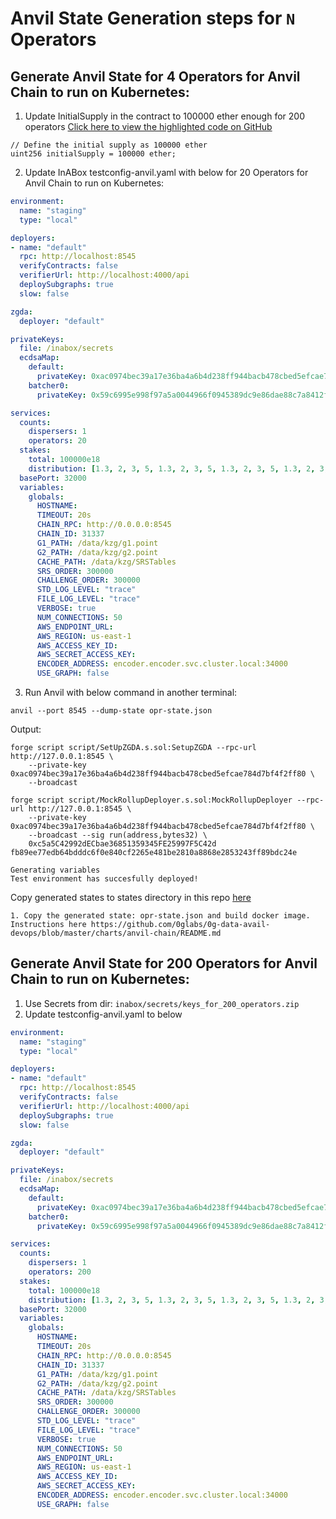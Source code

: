 # Anvil State Generation steps for `N` Operators

## Generate Anvil State for 4 Operators for Anvil Chain to run on Kubernetes:
1. Update InitialSupply in the contract to 100000 ether enough for 200 operators
[Click here to view the highlighted code on GitHub](https://github.com/0glabs/0g-data-avail/blob/7a16b44b8b06e770e15d372108df2fd220720697/contracts/script/SetUpZGDA.s.sol#L58C38-L58C38)


```solidity
// Define the initial supply as 100000 ether
uint256 initialSupply = 100000 ether;
```

2. Update InABox testconfig-anvil.yaml with below for 20 Operators for Anvil Chain to run on Kubernetes:
```yaml
environment:
  name: "staging"
  type: "local"

deployers:
- name: "default"
  rpc: http://localhost:8545
  verifyContracts: false
  verifierUrl: http://localhost:4000/api
  deploySubgraphs: true
  slow: false

zgda:
  deployer: "default"

privateKeys:
  file: /inabox/secrets
  ecdsaMap:
    default:
      privateKey: 0xac0974bec39a17e36ba4a6b4d238ff944bacb478cbed5efcae784d7bf4f2ff80
    batcher0:
      privateKey: 0x59c6995e998f97a5a0044966f0945389dc9e86dae88c7a8412f4603b6b78690d

services:
  counts:
    dispersers: 1
    operators: 20
  stakes:
    total: 100000e18
    distribution: [1.3, 2, 3, 5, 1.3, 2, 3, 5, 1.3, 2, 3, 5, 1.3, 2, 3, 5, 1.3, 2, 3, 5]
  basePort: 32000
  variables:
    globals:
      HOSTNAME:
      TIMEOUT: 20s
      CHAIN_RPC: http://0.0.0.0:8545
      CHAIN_ID: 31337
      G1_PATH: /data/kzg/g1.point
      G2_PATH: /data/kzg/g2.point
      CACHE_PATH: /data/kzg/SRSTables
      SRS_ORDER: 300000
      CHALLENGE_ORDER: 300000
      STD_LOG_LEVEL: "trace"
      FILE_LOG_LEVEL: "trace"
      VERBOSE: true
      NUM_CONNECTIONS: 50
      AWS_ENDPOINT_URL:
      AWS_REGION: us-east-1
      AWS_ACCESS_KEY_ID:
      AWS_SECRET_ACCESS_KEY:
      ENCODER_ADDRESS: encoder.encoder.svc.cluster.local:34000
      USE_GRAPH: false
```

3. Run Anvil with below command in another terminal:
```
anvil --port 8545 --dump-state opr-state.json
```

Output:
```
forge script script/SetUpZGDA.s.sol:SetupZGDA --rpc-url http://127.0.0.1:8545 \
    --private-key 0xac0974bec39a17e36ba4a6b4d238ff944bacb478cbed5efcae784d7bf4f2ff80 \
    --broadcast

forge script script/MockRollupDeployer.s.sol:MockRollupDeployer --rpc-url http://127.0.0.1:8545 \
    --private-key 0xac0974bec39a17e36ba4a6b4d238ff944bacb478cbed5efcae784d7bf4f2ff80 \
    --broadcast --sig run(address,bytes32) \
    0xc5a5C42992dECbae36851359345FE25997F5C42d fb89ee77edb64bdddc6f0e840cf2265e481be2810a8868e2853243ff89bdc24e

Generating variables
Test environment has succesfully deployed!
```

Copy generated states to states directory in this repo [here](https://github.com/0glabs/0g-data-avail-devops/tree/master/charts/anvil-chain/states)
```
1. Copy the generated state: opr-state.json and build docker image. Instructions here https://github.com/0glabs/0g-data-avail-devops/blob/master/charts/anvil-chain/README.md
```

## Generate Anvil State for 200 Operators for Anvil Chain to run on Kubernetes:
1. Use Secrets from dir: `inabox/secrets/keys_for_200_operators.zip` 
2. Update testconfig-anvil.yaml to below

```yaml
environment:
  name: "staging"
  type: "local"

deployers:
- name: "default"
  rpc: http://localhost:8545
  verifyContracts: false
  verifierUrl: http://localhost:4000/api
  deploySubgraphs: true
  slow: false

zgda:
  deployer: "default"

privateKeys:
  file: /inabox/secrets
  ecdsaMap:
    default:
      privateKey: 0xac0974bec39a17e36ba4a6b4d238ff944bacb478cbed5efcae784d7bf4f2ff80
    batcher0:
      privateKey: 0x59c6995e998f97a5a0044966f0945389dc9e86dae88c7a8412f4603b6b78690d

services:
  counts:
    dispersers: 1
    operators: 200
  stakes:
    total: 100000e18
    distribution: [1.3, 2, 3, 5, 1.3, 2, 3, 5, 1.3, 2, 3, 5, 1.3, 2, 3, 5, 1.3, 2, 3, 5, 1.3, 2, 3, 5, 1.3, 2, 3, 5, 1.3, 2, 3, 5, 1.3, 2, 3, 5, 1.3, 2, 3, 5, 1.3, 2, 3, 5, 1.3, 2, 3, 5, 1.3, 2, 3, 5, 1.3, 2, 3, 5, 1.3, 2, 3, 5, 1.3, 2, 3, 5, 1.3, 2, 3, 5, 1.3, 2, 3, 5, 1.3, 2, 3, 5, 1.3, 2, 3, 5, 1.3, 2, 3, 5, 1.3, 2, 3, 5, 1.3, 2, 3, 5, 1.3, 2, 3, 5, 1.3, 2, 3, 5, 1.3, 2, 3, 5, 1.3, 2, 3, 5, 1.3, 2, 3, 5, 1.3, 2, 3, 5, 1.3, 2, 3, 5, 1.3, 2, 3, 5, 1.3, 2, 3, 5, 1.3, 2, 3, 5, 1.3, 2, 3, 5, 1.3, 2, 3, 5, 1.3, 2, 3, 5, 1.3, 2, 3, 5, 1.3, 2, 3, 5, 1.3, 2, 3, 5, 1.3, 2, 3, 5, 1.3, 2, 3, 5, 1.3, 2, 3, 5, 1.3, 2, 3, 5, 1.3, 2, 3, 5, 1.3, 2, 3, 5, 1.3, 2, 3, 5, 1.3, 2, 3, 5, 1.3, 2, 3, 5, 1.3, 2, 3, 5, 1.3, 2, 3, 5]
  basePort: 32000
  variables:
    globals:
      HOSTNAME:
      TIMEOUT: 20s
      CHAIN_RPC: http://0.0.0.0:8545
      CHAIN_ID: 31337
      G1_PATH: /data/kzg/g1.point
      G2_PATH: /data/kzg/g2.point
      CACHE_PATH: /data/kzg/SRSTables
      SRS_ORDER: 300000
      CHALLENGE_ORDER: 300000
      STD_LOG_LEVEL: "trace"
      FILE_LOG_LEVEL: "trace"
      VERBOSE: true
      NUM_CONNECTIONS: 50
      AWS_ENDPOINT_URL:
      AWS_REGION: us-east-1
      AWS_ACCESS_KEY_ID:
      AWS_SECRET_ACCESS_KEY:
      ENCODER_ADDRESS: encoder.encoder.svc.cluster.local:34000
      USE_GRAPH: false
```

